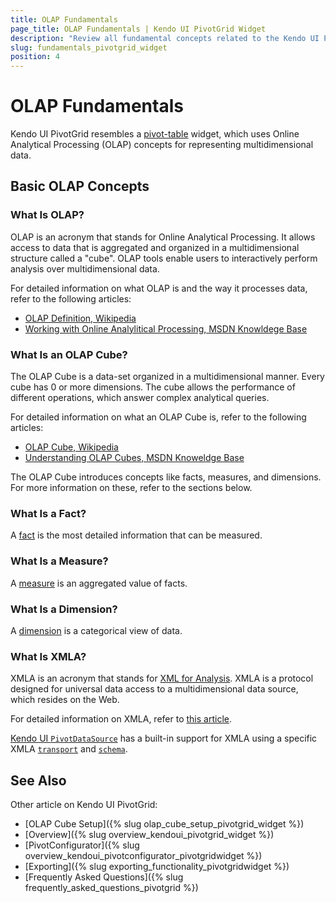 ```yaml
---
title: OLAP Fundamentals
page_title: OLAP Fundamentals | Kendo UI PivotGrid Widget
description: "Review all fundamental concepts related to the Kendo UI PivotGrid widget."
slug: fundamentals_pivotgrid_widget
position: 4
---
```


# OLAP Fundamentals

Kendo UI PivotGrid resembles a [pivot-table](http://en.wikipedia.org/wiki/Pivot_table) widget, which uses Online Analytical Processing (OLAP) concepts for representing multidimensional data.

## Basic OLAP Concepts

### What Is OLAP?

OLAP is an acronym that stands for Online Analytical Processing. It allows access to data that is aggregated and organized in a multidimensional structure called a "cube". OLAP tools enable users to interactively perform analysis over multidimensional data. 

For detailed information on what OLAP is and the way it processes data, refer to the following articles:

* [OLAP Definition, Wikipedia](http://en.wikipedia.org/wiki/Online_analytical_processing)
* [Working with Online Analylitical Processing, MSDN Knowldege Base](http://msdn.microsoft.com/en-US/library/ms175367(v=SQL.90).aspx)

### What Is an OLAP Cube?

The OLAP Cube is a data-set organized in a multidimensional manner. Every cube has 0 or more dimensions. The cube allows the performance of different operations, which answer complex analytical queries. 

For detailed information on what an OLAP Cube is, refer to the following articles:

* [OLAP Cube, Wikipedia](http://en.wikipedia.org/wiki/OLAP_cube)
* [Understanding OLAP Cubes, MSDN Knoweldge Base](http://msdn.microsoft.com/en-us/library/aa140038%28v=office.10%29.aspx#odc_da_whatrcubes_topic2)

The OLAP Cube introduces concepts like facts, measures, and dimensions. For more information on these, refer to the sections below. 

### What Is a Fact?

A [fact](http://social.technet.microsoft.com/wiki/contents/articles/1236.fact-olap.aspx) is the most detailed information that can be measured.

### What Is a Measure?

A [measure](http://social.technet.microsoft.com/wiki/contents/articles/1235.measure-group.aspx) is an aggregated value of facts.

### What Is a Dimension?

A [dimension](http://social.technet.microsoft.com/wiki/contents/articles/1192.dimension.aspx) is a categorical view of data.

### What Is XMLA?

XMLA is an acronym that stands for [XML for Analysis](http://en.wikipedia.org/wiki/XML_for_Analysis). XMLA is a protocol designed for universal data access to a multidimensional data source, which resides on the Web. 

For detailed information on XMLA, refer to [this article](http://technet.microsoft.com/en-us/library/ms187178(v=sql.90).aspx).

[Kendo UI `PivotDataSource`](/api/framework/pivotdatasource) has a built-in support for XMLA using a specific XMLA [`transport`](/api/framework/pivotdatasource#configuration-transport) and [`schema`](/api/framework/pivotdatasource#configuration-schema).

## See Also

Other article on Kendo UI PivotGrid:

* [OLAP Cube Setup]({% slug olap_cube_setup_pivotgrid_widget %})
* [Overview]({% slug overview_kendoui_pivotgrid_widget %})
* [PivotConfigurator]({% slug overview_kendoui_pivotconfigurator_pivotgridwidget %})
* [Exporting]({% slug exporting_functionality_pivotgridwidget %})
* [Frequently Asked Questions]({% slug frequently_asked_questions_pivotgrid %})